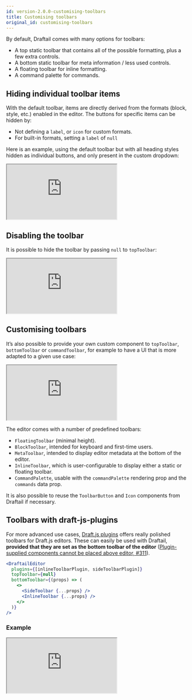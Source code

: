 ```yaml
---
id: version-2.0.0-customising-toolbars
title: Customising toolbars
original_id: customising-toolbars
---
```


By default, Draftail comes with many options for toolbars:

- A top static toolbar that contains all of the possible formatting, plus a few extra controls.
- A bottom static toolbar for meta information / less used controls.
- A floating toolbar for inline formatting.
- A command palette for commands.

## Hiding individual toolbar items

With the default toolbar, items are directly derived from the formats (block, style, etc.) enabled in the editor. The buttons for specific items can be hidden by:

- Not defining a `label`, or `icon` for custom formats.
- For built-in formats, setting a `label` of `null`

Here is an example, using the default toolbar but with all heading styles hidden as individual buttons, and only present in the custom dropdown:

<iframe src="https://demo.draftail.org/storybook/iframe.html?id=docs--controls" class="iframe iframe--docs-200"></iframe>

## Disabling the toolbar

It is possible to hide the toolbar by passing `null` to `topToolbar`:

<iframe src="https://demo.draftail.org/storybook/iframe.html?id=docs--no-toolbar" class="iframe iframe--docs-200"></iframe>

## Customising toolbars

It’s also possible to provide your own custom component to `topToolbar`, `bottomToolbar` or `commandToolbar`, for example to have a UI that is more adapted to a given use case:

<iframe src="https://demo.draftail.org/storybook/iframe.html?id=docs--custom-toolbars" class="iframe iframe--docs-200"></iframe>

The editor comes with a number of predefined toolbars:

- `FloatingToolbar` (minimal height).
- `BlockToolbar`, intended for keyboard and first-time users.
- `MetaToolbar`, intended to display editor metadata at the bottom of the editor.
- `InlineToolbar`, which is user-configurable to display either a static or floating toolbar.
- `CommandPalette`, usable with the `commandPalette` rendering prop and the `commands` data prop.

It is also possible to reuse the `ToolbarButton` and `Icon` components from Draftail if necessary.

## Toolbars with draft-js-plugins

For more advanced use cases, [Draft.js plugins](https://www.draft-js-plugins.com/) offers really polished toolbars for Draft.js editors. These can easily be used with Draftail, **provided that they are set as the bottom toolbar of the editor** ([Plugin-supplied components cannot be placed above editor, #311](https://github.com/draft-js-plugins/draft-js-plugins/issues/311)).

```jsx
<DraftailEditor
  plugins={[inlineToolbarPlugin, sideToolbarPlugin]}
  topToolbar={null}
  bottomToolbar={(props) => (
    <>
      <SideToolbar {...props} />
      <InlineToolbar {...props} />
    </>
  )}
/>
```

### Example

<iframe src="https://demo.draftail.org/storybook/iframe.html?id=plugins--custom-toolbars" class="iframe iframe--docs-250"></iframe>
